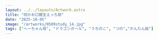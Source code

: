 ```yaml
---
layout: ../../layouts/Artwork.astro
title: "伺かお口健全えっち部"
date: "2025-10-05"
image: "/artworks/0509study_14.jpg"
tags: ["へーちゃん母", "ドラゴンガール", "うちのこ", "つの","かんたん絵"]
---
```


